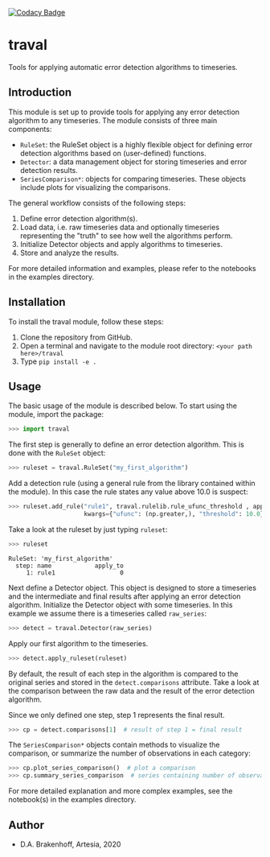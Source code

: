 [![Codacy Badge](https://app.codacy.com/project/badge/Grade/b1fd0320965b42f58ecc2c3d1b6b7df0)](https://www.codacy.com?utm_source=github.com&amp;utm_medium=referral&amp;utm_content=ArtesiaWater/traval&amp;utm_campaign=Badge_Grade)
# traval

Tools for applying automatic error detection algorithms to timeseries.

## Introduction

This module is set up to provide tools for applying any error detection algorithm to any timeseries. The module consists of three main components:
- `RuleSet`: the RuleSet object is a highly flexible object for defining error detection algorithms based on (user-defined) functions.
- `Detector`: a data management object for storing timeseries and error detection results.
- `SeriesComparison*`: objects for comparing timeseries. These objects include plots for visualizing the comparisons.

The general workflow consists of the following steps:
1. Define error detection algorithm(s).
2. Load data, i.e. raw timeseries data and optionally timeseries representing the "truth" to see how well the algorithms perform.
3. Initialize Detector objects and apply algorithms to timeseries.
4. Store and analyze the results.

For more detailed information and examples, please refer to the notebooks in the examples directory.

## Installation
To install the traval module, follow these steps:
1. Clone the repository from GitHub.
2. Open a terminal and navigate to the module root directory: `<your path here>/traval`
3. Type `pip install -e .`


## Usage
The basic usage of the module is described below. To start using the module, import the package:

```python
>>> import traval
```

The first step is generally to define an error detection algorithm. This is done with the `RuleSet` object:

```python
>>> ruleset = traval.RuleSet("my_first_algorithm")
```
Add a detection rule (using a general rule from the library contained within the module). In this case the rule states any value above 10.0 is suspect:

```python
>>> ruleset.add_rule("rule1", traval.rulelib.rule_ufunc_threshold , apply_to=0, 
                     kwargs={"ufunc": (np.greater,), "threshold": 10.0})
```

Take a look at the ruleset by just typing `ruleset`:

```python
>>> ruleset
```
```
RuleSet: 'my_first_algorithm'
  step: name            apply_to
     1: rule1                  0
```

Next define a Detector object. This object is designed to store a timeseries and the intermediate and final results after applying an error detection algorithm. Initialize the Detector object with some timeseries. In this example we assume there is a timeseries called `raw_series`:

```python
>>> detect = traval.Detector(raw_series)
```

Apply our first algorithm to the timeseries.

```python
>>> detect.apply_ruleset(ruleset)
```

By default, the result of each step in the algorithm is compared to the original series and stored in the `detect.comparisons` attribute. Take a look at the comparison between the raw data and the result of the error detection algorithm. 

Since we only defined one step, step 1 represents the final result.

```python
>>> cp = detect.comparisons[1]  # result of step 1 = final result
```

The `SeriesComparison*` objects contain methods to visualize the comparison, or summarize the number of observations in each category:

```python
>>> cp.plot_series_comparison()  # plot a comparison
>>> cp.summary_series_comparison  # series containing number of observations in each category
```

For more detailed explanation and more complex examples, see the notebook(s) in the examples directory.

## Author

- D.A. Brakenhoff, Artesia, 2020
